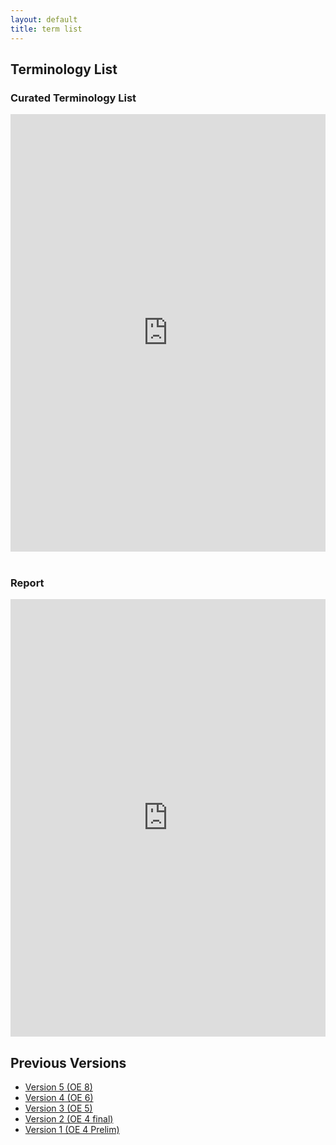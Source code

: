 ```yaml
---
layout: default
title: term list
---
```


## Terminology List

### Curated Terminology List

<iframe src="https://docs.google.com/spreadsheets/d/e/2PACX-1vT5v-2pI7QlArfLg8KzZR3nHr2DFwaRc_ZOHFJW8HANoOBipwvxkSnMxuV1HupybA/pubhtml?widget=true&amp;headers=false" style="width: 100%;height: 700px;border: none;"></iframe>

<br />
<br />

### Report
<iframe src="https://docs.google.com/document/d/e/2PACX-1vTGH4eLAyhkfY10Hfl9GBAg2RVm4Dp7pe8aSa-DS2TMqqbSo4xSMmPpj8N7U33zMDFdwhGKGUdPlByu/pub?embedded=true" style="width: 100%;height: 700px;border: none;"></iframe>

## Previous Versions

- [Version 5 (OE 8)](https://docs.google.com/spreadsheets/d/e/2PACX-1vT5v-2pI7QlArfLg8KzZR3nHr2DFwaRc_ZOHFJW8HANoOBipwvxkSnMxuV1HupybA/pubhtml)
- [Version 4 (OE 6)](https://docs.google.com/spreadsheets/d/e/2PACX-1vQH-u9aaqHCftIYVhVGPw8EzVH6dP_5ju-pRFy5EJKt8WVYJGtg7M3_zJc6XQoSbw/pubhtml)
- [Version 3 (OE 5)](https://docs.google.com/spreadsheets/d/e/2PACX-1vT09i2YarLS6WhF7Q84qC4y9JvgkJVaErCttZg7XRDMMw9OT4IJjZ8T-7wdQHiHHQ/pubhtml)
- [Version 2 (OE 4 final)](https://docs.google.com/spreadsheets/d/e/2PACX-1vQpG5FyC-Tyt8HQp4p1DCEeIrXXetM0pRVwekXrtvqvKrFhTVynrqZmcXTSgTzA_w/pubhtml)
- [Version 1 (OE 4 Prelim)](https://docs.google.com/spreadsheets/d/e/2PACX-1vQUyscYsNcqeF_b3Ix9Kq11K9sJJV5BcCLxlFiIktJj7_BroP1epvg-EA_4Pf3Flg/pubhtml)
